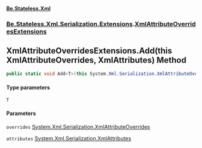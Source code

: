 #### [Be.Stateless.Xml](README.md 'README')
### [Be.Stateless.Xml.Serialization.Extensions](Be.Stateless.Xml.Serialization.Extensions.md 'Be.Stateless.Xml.Serialization.Extensions').[XmlAttributeOverridesExtensions](XmlAttributeOverridesExtensions.md 'Be.Stateless.Xml.Serialization.Extensions.XmlAttributeOverridesExtensions')

## XmlAttributeOverridesExtensions.Add<T>(this XmlAttributeOverrides, XmlAttributes) Method

```csharp
public static void Add<T>(this System.Xml.Serialization.XmlAttributeOverrides overrides, System.Xml.Serialization.XmlAttributes attributes);
```
#### Type parameters

<a name='Be.Stateless.Xml.Serialization.Extensions.XmlAttributeOverridesExtensions.Add_T_(thisSystem.Xml.Serialization.XmlAttributeOverrides,System.Xml.Serialization.XmlAttributes).T'></a>

`T`
#### Parameters

<a name='Be.Stateless.Xml.Serialization.Extensions.XmlAttributeOverridesExtensions.Add_T_(thisSystem.Xml.Serialization.XmlAttributeOverrides,System.Xml.Serialization.XmlAttributes).overrides'></a>

`overrides` [System.Xml.Serialization.XmlAttributeOverrides](https://docs.microsoft.com/en-us/dotnet/api/System.Xml.Serialization.XmlAttributeOverrides 'System.Xml.Serialization.XmlAttributeOverrides')

<a name='Be.Stateless.Xml.Serialization.Extensions.XmlAttributeOverridesExtensions.Add_T_(thisSystem.Xml.Serialization.XmlAttributeOverrides,System.Xml.Serialization.XmlAttributes).attributes'></a>

`attributes` [System.Xml.Serialization.XmlAttributes](https://docs.microsoft.com/en-us/dotnet/api/System.Xml.Serialization.XmlAttributes 'System.Xml.Serialization.XmlAttributes')